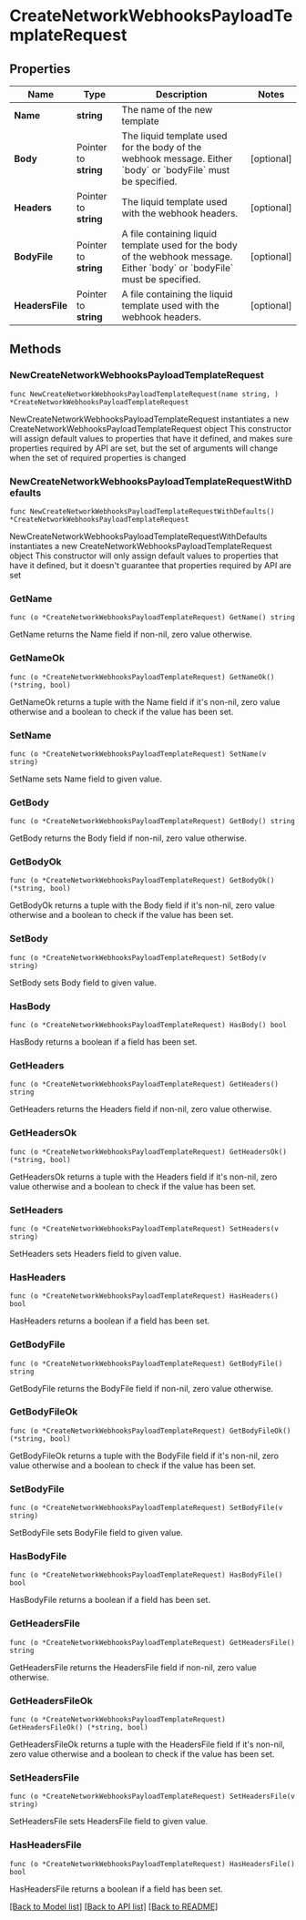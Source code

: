 # CreateNetworkWebhooksPayloadTemplateRequest

## Properties

Name | Type | Description | Notes
------------ | ------------- | ------------- | -------------
**Name** | **string** | The name of the new template | 
**Body** | Pointer to **string** | The liquid template used for the body of the webhook message. Either &#x60;body&#x60; or &#x60;bodyFile&#x60; must be specified. | [optional] 
**Headers** | Pointer to **string** | The liquid template used with the webhook headers. | [optional] 
**BodyFile** | Pointer to **string** | A file containing liquid template used for the body of the webhook message. Either &#x60;body&#x60; or &#x60;bodyFile&#x60; must be specified. | [optional] 
**HeadersFile** | Pointer to **string** | A file containing the liquid template used with the webhook headers. | [optional] 

## Methods

### NewCreateNetworkWebhooksPayloadTemplateRequest

`func NewCreateNetworkWebhooksPayloadTemplateRequest(name string, ) *CreateNetworkWebhooksPayloadTemplateRequest`

NewCreateNetworkWebhooksPayloadTemplateRequest instantiates a new CreateNetworkWebhooksPayloadTemplateRequest object
This constructor will assign default values to properties that have it defined,
and makes sure properties required by API are set, but the set of arguments
will change when the set of required properties is changed

### NewCreateNetworkWebhooksPayloadTemplateRequestWithDefaults

`func NewCreateNetworkWebhooksPayloadTemplateRequestWithDefaults() *CreateNetworkWebhooksPayloadTemplateRequest`

NewCreateNetworkWebhooksPayloadTemplateRequestWithDefaults instantiates a new CreateNetworkWebhooksPayloadTemplateRequest object
This constructor will only assign default values to properties that have it defined,
but it doesn't guarantee that properties required by API are set

### GetName

`func (o *CreateNetworkWebhooksPayloadTemplateRequest) GetName() string`

GetName returns the Name field if non-nil, zero value otherwise.

### GetNameOk

`func (o *CreateNetworkWebhooksPayloadTemplateRequest) GetNameOk() (*string, bool)`

GetNameOk returns a tuple with the Name field if it's non-nil, zero value otherwise
and a boolean to check if the value has been set.

### SetName

`func (o *CreateNetworkWebhooksPayloadTemplateRequest) SetName(v string)`

SetName sets Name field to given value.


### GetBody

`func (o *CreateNetworkWebhooksPayloadTemplateRequest) GetBody() string`

GetBody returns the Body field if non-nil, zero value otherwise.

### GetBodyOk

`func (o *CreateNetworkWebhooksPayloadTemplateRequest) GetBodyOk() (*string, bool)`

GetBodyOk returns a tuple with the Body field if it's non-nil, zero value otherwise
and a boolean to check if the value has been set.

### SetBody

`func (o *CreateNetworkWebhooksPayloadTemplateRequest) SetBody(v string)`

SetBody sets Body field to given value.

### HasBody

`func (o *CreateNetworkWebhooksPayloadTemplateRequest) HasBody() bool`

HasBody returns a boolean if a field has been set.

### GetHeaders

`func (o *CreateNetworkWebhooksPayloadTemplateRequest) GetHeaders() string`

GetHeaders returns the Headers field if non-nil, zero value otherwise.

### GetHeadersOk

`func (o *CreateNetworkWebhooksPayloadTemplateRequest) GetHeadersOk() (*string, bool)`

GetHeadersOk returns a tuple with the Headers field if it's non-nil, zero value otherwise
and a boolean to check if the value has been set.

### SetHeaders

`func (o *CreateNetworkWebhooksPayloadTemplateRequest) SetHeaders(v string)`

SetHeaders sets Headers field to given value.

### HasHeaders

`func (o *CreateNetworkWebhooksPayloadTemplateRequest) HasHeaders() bool`

HasHeaders returns a boolean if a field has been set.

### GetBodyFile

`func (o *CreateNetworkWebhooksPayloadTemplateRequest) GetBodyFile() string`

GetBodyFile returns the BodyFile field if non-nil, zero value otherwise.

### GetBodyFileOk

`func (o *CreateNetworkWebhooksPayloadTemplateRequest) GetBodyFileOk() (*string, bool)`

GetBodyFileOk returns a tuple with the BodyFile field if it's non-nil, zero value otherwise
and a boolean to check if the value has been set.

### SetBodyFile

`func (o *CreateNetworkWebhooksPayloadTemplateRequest) SetBodyFile(v string)`

SetBodyFile sets BodyFile field to given value.

### HasBodyFile

`func (o *CreateNetworkWebhooksPayloadTemplateRequest) HasBodyFile() bool`

HasBodyFile returns a boolean if a field has been set.

### GetHeadersFile

`func (o *CreateNetworkWebhooksPayloadTemplateRequest) GetHeadersFile() string`

GetHeadersFile returns the HeadersFile field if non-nil, zero value otherwise.

### GetHeadersFileOk

`func (o *CreateNetworkWebhooksPayloadTemplateRequest) GetHeadersFileOk() (*string, bool)`

GetHeadersFileOk returns a tuple with the HeadersFile field if it's non-nil, zero value otherwise
and a boolean to check if the value has been set.

### SetHeadersFile

`func (o *CreateNetworkWebhooksPayloadTemplateRequest) SetHeadersFile(v string)`

SetHeadersFile sets HeadersFile field to given value.

### HasHeadersFile

`func (o *CreateNetworkWebhooksPayloadTemplateRequest) HasHeadersFile() bool`

HasHeadersFile returns a boolean if a field has been set.


[[Back to Model list]](../README.md#documentation-for-models) [[Back to API list]](../README.md#documentation-for-api-endpoints) [[Back to README]](../README.md)


